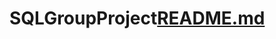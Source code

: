 # SQLGroupProject[README.md](https://github.com/Jakehoov1/SQLGroupProject/files/11082291/README.md)
